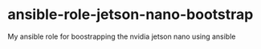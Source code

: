 # ansible-role-jetson-nano-bootstrap
My ansible role for boostrapping the nvidia jetson nano using ansible
